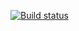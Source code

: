[![Build status](https://ci.appveyor.com/api/projects/status/ot98wali1p2habpx?svg=true)](https://ci.appveyor.com/project/larinasof/carddelivery)